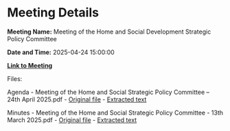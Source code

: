 # Meeting Details

**Meeting Name:** Meeting of the Home and Social Development Strategic Policy Committee

**Date and Time:** 2025-04-24 15:00:00

**[Link to Meeting](https://www.limerick.ie/council/whats-on/meeting-of-the-home-and-social-development-strategic-policy-committee-8)**

Files: 

Agenda - Meeting of the Home and Social Strategic Policy Committee – 24th April 2025.pdf - [Original file](https://www.limerick.ie/sites/default/files/media/documents/2025-04/agenda-meeting-of-the-home-and-social-strategic-policy-committee-24th-april-2025.pdf) - [Extracted text](./Agenda%20-%20Meeting%20of%20the%20Home%20and%20Social%20Strategic%20Policy%20Committee%20%E2%80%93%2024th%20April%202025.md)

Minutes - Meeting of the Home and Social Strategic Policy Committee - 13th March 2025.pdf - [Original file](https://www.limerick.ie/sites/default/files/media/documents/2025-04/minutes-meeting-of-the-home-and-social-strategic-policy-committee-13th-march-2025.pdf) - [Extracted text](./Minutes%20-%20Meeting%20of%20the%20Home%20and%20Social%20Strategic%20Policy%20Committee%20-%2013th%20March%202025.md)

